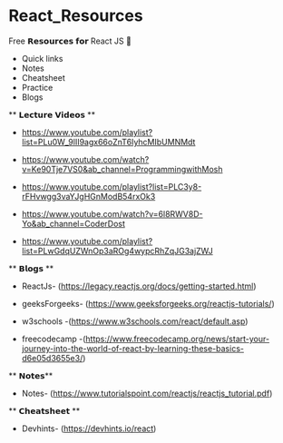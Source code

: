 # React_Resources

Free 𝗥𝗲𝘀𝗼𝘂𝗿𝗰𝗲𝘀 𝗳𝗼𝗿 React JS 🥳

- Quick links
- Notes
- Cheatsheet
- Practice
- Blogs


** 𝗟𝗲𝗰𝘁𝘂𝗿𝗲 𝗩𝗶𝗱𝗲𝗼𝘀 **

- https://www.youtube.com/playlist?list=PLu0W_9lII9agx66oZnT6IyhcMIbUMNMdt

- https://www.youtube.com/watch?v=Ke90Tje7VS0&ab_channel=ProgrammingwithMosh

- https://www.youtube.com/playlist?list=PLC3y8-rFHvwgg3vaYJgHGnModB54rxOk3

- https://www.youtube.com/watch?v=6l8RWV8D-Yo&ab_channel=CoderDost

- https://www.youtube.com/playlist?list=PLwGdqUZWnOp3aROg4wypcRhZqJG3ajZWJ

** 𝗕𝗹𝗼𝗴𝘀 **

- ReactJs- (https://legacy.reactjs.org/docs/getting-started.html)

- geeksForgeeks- (https://www.geeksforgeeks.org/reactjs-tutorials/)

- w3schools -(https://www.w3schools.com/react/default.asp)

- freecodecamp -(https://www.freecodecamp.org/news/start-your-journey-into-the-world-of-react-by-learning-these-basics-d6e05d3655e3/)



** 𝗡𝗼𝘁𝗲𝘀**

- Notes- (https://www.tutorialspoint.com/reactjs/reactjs_tutorial.pdf)


** 𝗖𝗵𝗲𝗮𝘁𝘀𝗵𝗲𝗲𝘁 **

- Devhints- (https://devhints.io/react)
